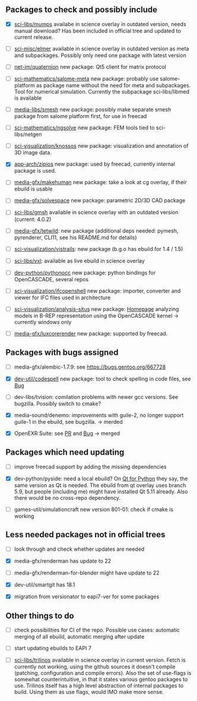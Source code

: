 ## Packages to check and possibly include

- [x] [sci-libs/mumps](http://mumps.enseeiht.fr) availabe in science overlay in outdated version, needs manual download? Has been included in official tree and updated to current release.
- [ ] [sci-misc/elmer](https://github.com/ElmerCSC/elmerfem) available in science overlay in outdated version as meta and subpackages. Possibly only need one package with latest version
- [ ] [net-im/quaternion](https://github.com/QMatrixClient/Quaternion) new package: Qt5 client for matrix protocol
- [ ] [sci-mathematics/salome-meta](https://salome-platform.org/) new package: probably use salome-platform as package name without the need for meta and subpackages. Tool for numerical simulation. Currently the subpackage sci-libs/libmed is available
- [ ] [media-libs/smesh](https://salome-platform.org/) new package: possibly make separate smesh package from salome platform first, for use in freecad
- [ ] [sci-mathematics/ngsolve](https://github.com/NGSolve/ngsolve) new package: FEM tools tied to sci-libs/netgen
- [ ] [sci-visualization/knossos](https://github.com/knossos-project/knossos) new package: visualization and annotation of 3D image data.
- [x] [app-arch/zipios](https://github.com/Zipios/Zipios) new package: used by freecad, currently internal package is used.
- [ ] [media-gfx/makehuman](https://github.com/makehumancommunity/makehuman) new package: take a look at cg overlay, if their ebuild is usable
- [ ] [media-gfx/solvespace](https://github.com/solvespace/solvespace) new package: parametric 2D/3D CAD package
- [ ] [sci-libs/gmsh](https://gitlab.onelab.info/gmsh/gmsh) available in science overlay with an outdated version (current: 4.0.2)
- [ ] [media-gfx/tetwild](https://github.com/Yixin-Hu/TetWild): new package (additional deps needed: pymesh, pyrenderer, CLI11, see his README.md for details)
- [ ] [sci-visualization/vistrails](https://github.com/VisTrails/VisTrails): new package (b.g.o has ebuild for 1.4 / 1.5)
- [ ] [sci-libs/vxl](https://github.com/vxl/vxl): available as live ebuild in science overlay
- [ ] [dev-python/pythonocc](https://github.com/tpaviot) new package: python bindings for OpenCASCADE, several repos
- [ ] [sci-visualization/ifcopenshell](https://github.com/IfcOpenShell/IfcOpenShell) new package: importer, converter and viewer for IFC files used in architecture
- [ ] [sci-visualization/analysis-situs](https://gitlab.com/ssv/AnalysisSitus) new package: [Homepage](http://analysissitus.org) analyzing models in B-REP representation using the OpenCASCADE kernel -> currently windows only
- [ ] [media-gfx/luxcorerender](https://github.com/LuxCoreRender/LuxCore) new package: supported by freecad.


## Packages with bugs assigned

- [ ] media-gfx/alembic-1.7.9: see https://bugs.gentoo.org/667728
- [x] [dev-util/codespell](https://github.com/codespell-project/codespell) new package: tool to check spelling in code files, see [Bug](https://bugs.gentoo.org/667830)
- [ ] dev-libs/tvision: comilation problems with newer gcc versions. See bugzilla. Possibly switch to cmake?
- [x] media-sound/denemo: improvements with guile-2, no longer support guile-1 in the ebuild, see bugzilla. -> merded
- [x] OpenEXR Suite: see [PR](https://github.com/gentoo/gentoo/pull/10030) and [Bug](https://bugs.gentoo.org/639998) -> merged


## Packages which need updating

- [ ] improve freecad support by adding the missing dependencies
- [x] dev-python/pyside: need a local ebuild? On [Qt for Python](http://wiki.qt.io/Qt_for_Python/GettingStarted/X11) they say, the same version as Qt is needed. The ebuild from qt overlay uses branch 5.9, but people (including me) might have installed Qt 5.11 already. Also there would be no cross-repo dependency.
- [ ] games-util/simulationcraft new version 801-01: check if cmake is working


## Less needed packages not in official trees

- [ ] look through and check whether updates are needed
- [x] media-gfx/renderman has update to 22
- [ ] media-gfx/renderman-for-blender might have update to 22
- [x] dev-util/smartgit has 18.1
- [x] migration from versionator to eapi7-ver for some packages


## Other things to do

- [ ] check possibilities for CI of the repo. Possible use cases: automatic merging of all ebuild, automatic merging after update
- [ ] start updating ebuilds to EAPI 7
- [ ] [sci-libs/trilinos](https://github.com/trilinos/Trilinos) available in science overlay in current version. Fetch is currently not working, using the github sources it doesn't compile (patching, configuration and compile errors). Also the set of use-flags is somewhat counterintuitive, in that it states various gentoo packages to use. Trilinos itself has a high level abstraction of internal packages to build. Using them as use flags, would IMO make more sense.

